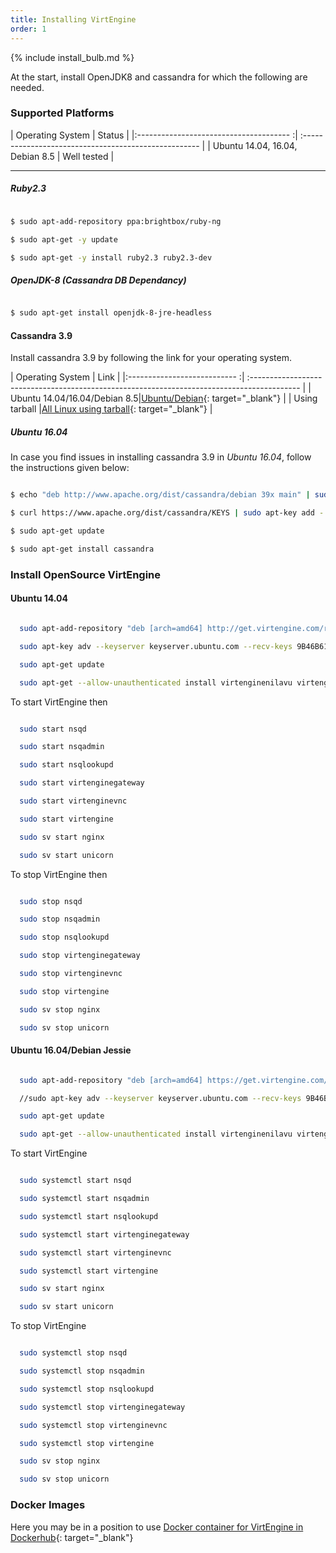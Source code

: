 ```yaml
---
title: Installing VirtEngine
order: 1
---
```


{% include install_bulb.md %}

At the start, install OpenJDK8 and cassandra for which the following are needed.

### Supported Platforms

| Operating System                        | Status                                                |
|:-------------------------------------- :| :---------------------------------------------------- |
| Ubuntu 14.04, 16.04, Debian 8.5         | Well tested                                           |

---

##### Ruby2.3

~~~bash

$ sudo apt-add-repository ppa:brightbox/ruby-ng

$ sudo apt-get -y update

$ sudo apt-get -y install ruby2.3 ruby2.3-dev

~~~

##### OpenJDK-8 (Cassandra DB Dependancy)

~~~bash

$ sudo apt-get install openjdk-8-jre-headless

~~~  
#### Cassandra 3.9

Install cassandra 3.9 by following the link for your operating system.


| Operating System             | Link                                                                                        |
|:--------------------------- :| :------------------------------------------------------------------------------------------ |
| Ubuntu 14.04/16.04/Debian 8.5|[Ubuntu/Debian](http://docs.datastax.com/en/cassandra/3.x/cassandra/install/installDeb.html){: target="_blank"} |
| Using tarball                |[All Linux using tarball](http://docs.datastax.com/en/cassandra/3.x/cassandra/install/installTarball.html){: target="_blank"}                                    |

##### Ubuntu 16.04

In case you find issues in installing cassandra 3.9 in *Ubuntu 16.04*, follow the instructions given below:

~~~bash

$ echo "deb http://www.apache.org/dist/cassandra/debian 39x main" | sudo tee -a /etc/apt/sources.list.d/cassandra.sources.list

$ curl https://www.apache.org/dist/cassandra/KEYS | sudo apt-key add -

$ sudo apt-get update

$ sudo apt-get install cassandra

~~~

### Install OpenSource VirtEngine

#### Ubuntu 14.04

~~~bash

  sudo apt-add-repository "deb [arch=amd64] http://get.virtengine.com/repo/1.5.2/ubuntu/14.04/stable trusty stable"

  sudo apt-key adv --keyserver keyserver.ubuntu.com --recv-keys 9B46B611

  sudo apt-get update

  sudo apt-get --allow-unauthenticated install virtenginenilavu virtenginegateway nsqd virtengine virtenginevnc

~~~

To start VirtEngine then

~~~bash

  sudo start nsqd

  sudo start nsqadmin

  sudo start nsqlookupd

  sudo start virtenginegateway

  sudo start virtenginevnc

  sudo start virtengine

  sudo sv start nginx

  sudo sv start unicorn

~~~

To stop VirtEngine then

~~~bash

  sudo stop nsqd

  sudo stop nsqadmin

  sudo stop nsqlookupd

  sudo stop virtenginegateway

  sudo stop virtenginevnc

  sudo stop virtengine

  sudo sv stop nginx

  sudo sv stop unicorn

~~~

#### Ubuntu 16.04/Debian Jessie

~~~bash

  sudo apt-add-repository "deb [arch=amd64] https://get.virtengine.com/repo/1.5.2/ubuntu/16.04/stable xenial stable"

  //sudo apt-key adv --keyserver keyserver.ubuntu.com --recv-keys 9B46B611

  sudo apt-get update

  sudo apt-get --allow-unauthenticated install virtenginenilavu virtenginegateway nsqd virtengine virtenginevnc

~~~

To start VirtEngine

~~~bash

  sudo systemctl start nsqd

  sudo systemctl start nsqadmin

  sudo systemctl start nsqlookupd

  sudo systemctl start virtenginegateway

  sudo systemctl start virtenginevnc

  sudo systemctl start virtengine

  sudo sv start nginx

  sudo sv start unicorn

~~~

To stop VirtEngine

~~~bash

  sudo systemctl stop nsqd

  sudo systemctl stop nsqadmin

  sudo systemctl stop nsqlookupd

  sudo systemctl stop virtenginegateway

  sudo systemctl stop virtenginevnc

  sudo systemctl stop virtengine

  sudo sv stop nginx

  sudo sv stop unicorn

~~~

### Docker Images

Here you may be in a position to use [Docker container for VirtEngine in Dockerhub](https://github.com/virtengine/docker_virtengine){: target="_blank"}